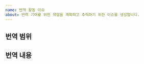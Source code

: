 ```yaml
---
name: 번역 활동 이슈
about: 번역 기여를 위한 작업을 계획하고 추적하기 위한 이슈를 생성합니다.
---
```


## 번역 범위

<!-- 한 번에 번역할 때 최소한의 범위를 지정해 주시면 더 자세히 리뷰할 수 있습니다. -->

## 번역 내용

<!-- 번역하려는 내용이 무엇인지 간단히 소개해주세요. -->
